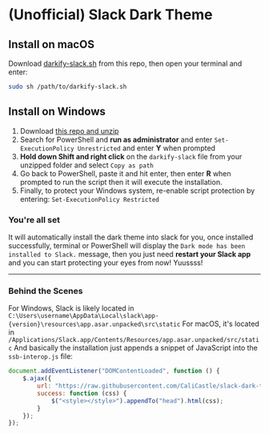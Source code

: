 # (Unofficial) Slack Dark Theme

## Install on macOS

Download [darkify-slack.sh](https://raw.githubusercontent.com/CaliCastle/slack-dark-theme/master/darkify-slack.sh) from this repo, then open your terminal and enter:

```bash
sudo sh /path/to/darkify-slack.sh
```

## Install on Windows

1. Download [this repo and unzip](https://github.com/CaliCastle/slack-dark-theme/archive/v0.1.zip)
2. Search for PowerShell and **run as administrator** and enter `Set-ExecutionPolicy Unrestricted` and enter **Y** when prompted
3. **Hold down Shift and right click** on the `darkify-slack` file from your unzipped folder and select `Copy as path`
4. Go back to PowerShell, paste it and hit enter, then enter **R** when prompted to run the script then it will execute the installation.
5. Finally, to protect your Windows system, re-enable script protection by entering: `Set-ExecutionPolicy Restricted`

### You're all set

It will automatically install the dark theme into slack for you, once installed successfully, terminal or PowerShell will display the `Dark mode has been installed to Slack.` message, then you just need **restart your Slack app** and you can start protecting your eyes from now! Yuussss!

-----

### Behind the Scenes

For Windows, Slack is likely located in `C:\Users\username\AppData\Local\slack\app-{version}\resources\app.asar.unpacked\src\static`
For macOS, it's located in `/Applications/Slack.app/Contents/Resources/app.asar.unpacked/src/static`
And basically the installation just appends a snippet of JavaScript into the `ssb-interop.js` file:

```js
document.addEventListener("DOMContentLoaded", function () {
    $.ajax({
        url: "https://raw.githubusercontent.com/CaliCastle/slack-dark-theme/master/darkify.css",
        success: function (css) {
            $("<style></style>").appendTo("head").html(css);
        }
    });
});
```
